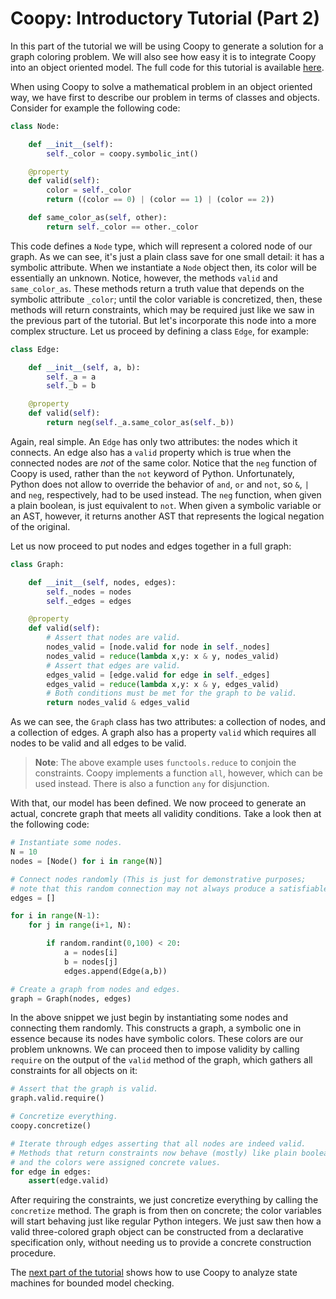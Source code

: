 # Coopy: Introductory Tutorial (Part 2)

In this part of the tutorial we will be using Coopy to generate a solution
for a graph coloring problem. We will also see how easy it is to integrate
Coopy into an object oriented model. The full code for this tutorial is available 
[here](../examples/example-2.py).

When using Coopy to solve a mathematical problem in an object oriented way,
we have first to describe our problem in terms of classes and objects.
Consider for example the following code:

```python
class Node:

    def __init__(self):
        self._color = coopy.symbolic_int()

    @property
    def valid(self):
        color = self._color
        return ((color == 0) | (color == 1) | (color == 2))

    def same_color_as(self, other):
        return self._color == other._color
```

This code defines a `Node` type, which will represent a colored node
of our graph. As we can see, it's just a plain class save for one
small detail: it has a symbolic attribute. When we instantiate a `Node`
object then, its color will be essentially an unknown. Notice, however,
the methods `valid` and `same_color_as`. These methods return a truth
value that depends on the symbolic attribute `_color`; until the
color variable is concretized, then, these methods will return constraints,
which may be required just like we saw in the previous part of the tutorial.
But let's incorporate this node into a more complex structure. Let
us proceed by defining a class `Edge`, for example:

```python
class Edge:

    def __init__(self, a, b):
        self._a = a
        self._b = b

    @property
    def valid(self):
        return neg(self._a.same_color_as(self._b))
```

Again, real simple. An `Edge` has only two attributes: the nodes which 
it connects. An edge also has a `valid` property which is true when the 
connected nodes are *not* of the same color. Notice that the `neg` function
of Coopy is used, rather than the `not` keyword of Python. Unfortunately,
Python does not allow to override the behavior of `and`, `or` and `not`,
so `&`, `|`  and `neg`, respectively, had to be used instead. The `neg` 
function, when given a plain boolean, is just equivalent to `not`. When given
a symbolic variable or an AST, however, it returns another AST that 
represents the logical negation of the original.

Let us now proceed to put nodes and edges together in a full graph:

```python
class Graph:

    def __init__(self, nodes, edges):
        self._nodes = nodes
        self._edges = edges

    @property
    def valid(self):
        # Assert that nodes are valid.
        nodes_valid = [node.valid for node in self._nodes]
        nodes_valid = reduce(lambda x,y: x & y, nodes_valid)
        # Assert that edges are valid.
        edges_valid = [edge.valid for edge in self._edges]
        edges_valid = reduce(lambda x,y: x & y, edges_valid)
        # Both conditions must be met for the graph to be valid.
        return nodes_valid & edges_valid
```

As we can see, the `Graph` class has two attributes: a collection of
nodes, and a collection of edges. A graph also has a property `valid`
which requires all nodes to be valid and all edges to be valid.

> **Note**: The above example uses `functools.reduce` to conjoin the 
constraints. Coopy implements a function `all`, however, which can be used 
instead. There is also a function `any` for disjunction.

With that, our model has been defined. We now proceed to generate
an actual, concrete graph that meets all validity conditions.
Take a look then at the following code:

```python
# Instantiate some nodes.
N = 10
nodes = [Node() for i in range(N)]

# Connect nodes randomly (This is just for demonstrative purposes;
# note that this random connection may not always produce a satisfiable solution).
edges = []

for i in range(N-1):
    for j in range(i+1, N):

        if random.randint(0,100) < 20:
            a = nodes[i]
            b = nodes[j]
            edges.append(Edge(a,b))

# Create a graph from nodes and edges.
graph = Graph(nodes, edges)
```

In the above snippet we just begin by instantiating some nodes and connecting
them randomly. This constructs a graph, a symbolic one in essence because
its nodes have symbolic colors. These colors are our problem unknowns.
We can proceed then to impose validity by calling `require` on
the output of the `valid` method of the graph, 
which gathers all constraints for all objects on it:

```python
# Assert that the graph is valid.
graph.valid.require()

# Concretize everything.
coopy.concretize()

# Iterate through edges asserting that all nodes are indeed valid.
# Methods that return constraints now behave (mostly) like plain booleans,
# and the colors were assigned concrete values.
for edge in edges:
    assert(edge.valid)
```

After requiring the constraints, we just concretize everything
by calling the `concretize` method. The graph is from then on concrete;
the color variables will start behaving just like regular Python integers. 
We just saw then how a valid three-colored graph object can be constructed 
from a declarative specification only, without needing us to provide a 
concrete construction procedure.

The [next part of the tutorial](tutorial-3.md) shows how to use
Coopy to analyze state machines for bounded model checking. 